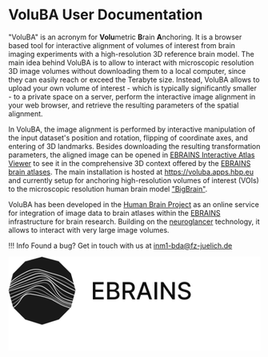 # VoluBA User Documentation

"VoluBA" is an acronym for **Volu**metric **B**rain **A**nchoring. 
It is a browser based tool for interactive alignment of volumes of interest from brain imaging experiments with a high-resolution 3D reference brain model.
The main idea behind VoluBA is to allow to interact with microscopic resolution 3D image volumes without downloading them to a local computer, since they can easily reach or exceed the Terabyte size. 
Instead, VoluBA allows to upload your own volume of interest - which is typically significantly smaller - to a private space on a server, perform the interactive image alignment in your web browser, and retrieve the resulting parameters of the spatial alignment.

In VoluBA, the image alignment is performed by interactive manipulation of the input dataset's position and rotation, flipping of coordinate axes, and entering of 3D landmarks. 
Besides downloading the resulting transformation parameters, the aligned image can be opened in [EBRAINS Interactive Atlas Viewer](https://atlases.ebrains.eu/viewer) to see it in the comprehensive 3D context offered by the [EBRAINS brain atlases](https//ebrains.eu/services/atlases). 
The main installation is hosted at <https://voluba.apps.hbp.eu> and currently setup for anchoring high-resolution volumes of interest (VOIs) to the microscopic resolution human brain model ["BigBrain"](https://search.kg.ebrains.eu/instances/Dataset/d07f9305-1e75-4548-a348-b155fb323d31).

VoluBA has been developed in the [Human Brain Project](https://humanbrainproject.eu) as an online service for integration of image data to brain atlases within the [EBRAINS](https://ebrains.eu) infrastructure for brain research.
Building on the [neuroglancer](https://github.com/google/neuroglancer) technology, it allows to interact with very large image volumes.

!!! Info
	Found a bug? Get in touch with us at <inm1-bda@fz-juelich.de>

<!-- [![logo](images/HBP_sm.jpg)](https://humanbrainproject.eu) -->
[![logo](images/ebrains-logo-dark.svg)](https://ebrains.eu)

<!-- - develop instance: <https://voluba-next.apps-dev.hbp.eu> -->
<!-- - user documentation: <https://voluba-user-doc.apps-dev.hbp.eu/> -->
<!-- - github repository: <https://github.com/fzj-inm1-bda/landmark-reg> -->
